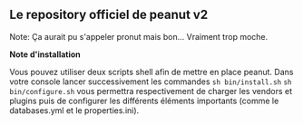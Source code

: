 ## Le repository officiel de peanut v2 ##

Note: Ça aurait pu s'appeler pronut mais bon... Vraiment trop moche.


__Note d'installation__

Vous pouvez utiliser deux scripts shell afin de mettre en place peanut. Dans votre console lancer successivement les commandes `sh bin/install.sh`
 `sh bin/configure.sh` vous permettra respectivement de charger les vendors et plugins puis de configurer les différents éléments importants (comme 
le databases.yml et le properties.ini).